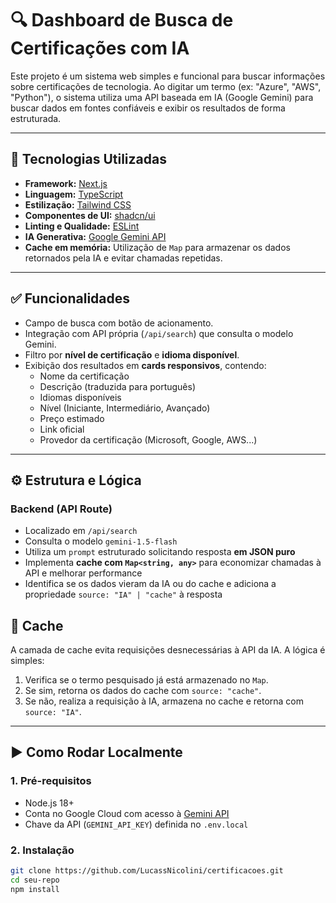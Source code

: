 # 🔍 Dashboard de Busca de Certificações com IA

Este projeto é um sistema web simples e funcional para buscar informações sobre certificações de tecnologia. Ao digitar um termo (ex: "Azure", "AWS", "Python"), o sistema utiliza uma API baseada em IA (Google Gemini) para buscar dados em fontes confiáveis e exibir os resultados de forma estruturada.

---

## 🚀 Tecnologias Utilizadas

- **Framework:** [Next.js](https://nextjs.org/)
- **Linguagem:** [TypeScript](https://www.typescriptlang.org/)
- **Estilização:** [Tailwind CSS](https://tailwindcss.com/)
- **Componentes de UI:** [shadcn/ui](https://ui.shadcn.com/)
- **Linting e Qualidade:** [ESLint](https://eslint.org/)
- **IA Generativa:** [Google Gemini API](https://ai.google.dev/)
- **Cache em memória:** Utilização de `Map` para armazenar os dados retornados pela IA e evitar chamadas repetidas.

---

## ✅ Funcionalidades

- Campo de busca com botão de acionamento.
- Integração com API própria (`/api/search`) que consulta o modelo Gemini.
- Filtro por **nível de certificação** e **idioma disponível**.
- Exibição dos resultados em **cards responsivos**, contendo:
  - Nome da certificação
  - Descrição (traduzida para português)
  - Idiomas disponíveis
  - Nível (Iniciante, Intermediário, Avançado)
  - Preço estimado
  - Link oficial
  - Provedor da certificação (Microsoft, Google, AWS...)

---

## ⚙️ Estrutura e Lógica

### Backend (API Route)

- Localizado em `/api/search`
- Consulta o modelo `gemini-1.5-flash`
- Utiliza um `prompt` estruturado solicitando resposta **em JSON puro**
- Implementa **cache com `Map<string, any>`** para economizar chamadas à API e melhorar performance
- Identifica se os dados vieram da IA ou do cache e adiciona a propriedade `source: "IA" | "cache"` à resposta

## 🔄 Cache

A camada de cache evita requisições desnecessárias à API da IA. A lógica é simples:

1. Verifica se o termo pesquisado já está armazenado no `Map`.
2. Se sim, retorna os dados do cache com `source: "cache"`.
3. Se não, realiza a requisição à IA, armazena no cache e retorna com `source: "IA"`.

---

## ▶️ Como Rodar Localmente

### 1. Pré-requisitos

- Node.js 18+
- Conta no Google Cloud com acesso à [Gemini API](https://ai.google.dev/)
- Chave da API (`GEMINI_API_KEY`) definida no `.env.local`

### 2. Instalação

```bash
git clone https://github.com/LucassNicolini/certificacoes.git
cd seu-repo
npm install
```
